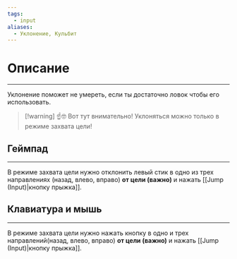 ```yaml
---
tags:
  - input
aliases:
  - Уклонение, Кульбит
---
```

# Описание
___
Уклонение поможет не умереть, если ты достаточно ловок чтобы его использовать.

>[!warning] ☝️🤓 Вот тут внимательно! 
>Уклоняться можно только в режиме захвата цели!
## Геймпад
___
В режиме захвата цели нужно отклонить левый стик в одно из трех направлениях (назад, влево, вправо) **от цели (важно)** и нажать [[Jump (Input)|кнопку прыжка]].
## Клавиатура и мышь
___
В режиме захвата цели нужно нажать кнопку в одно и трех направлений(назад, влево, вправо) **от цели (важно)** и нажать [[Jump (Input)|кнопку прыжка]]. 